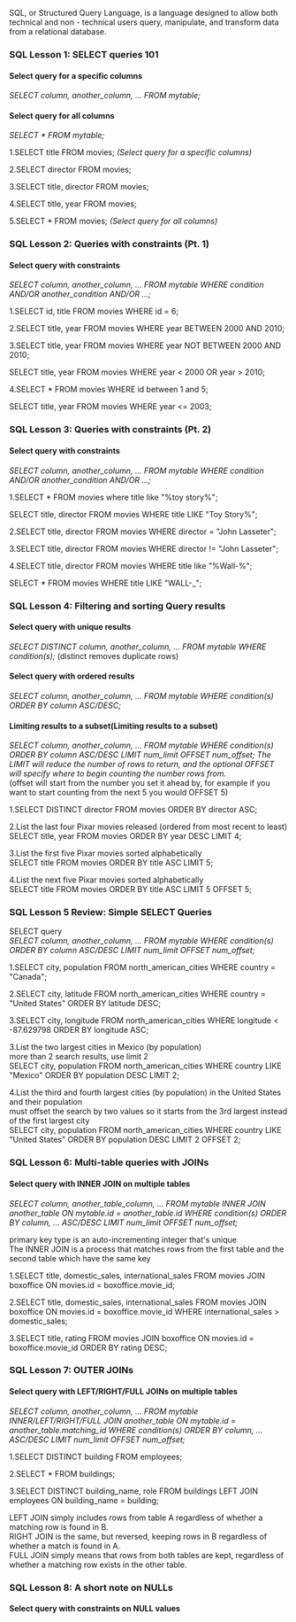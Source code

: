 SQL, or Structured Query Language, is a language designed to allow both technical and non - technical users query, manipulate, and transform data from a relational database.

### SQL Lesson 1: SELECT queries 101 ###
#### Select query for a specific columns ####
*SELECT column, another_column, …
FROM mytable;*

#### Select query for all columns ####
*SELECT * 
FROM mytable;*

1.SELECT title FROM movies; *(Select query for a specific columns)*

2.SELECT director FROM movies;

3.SELECT title, director FROM movies;

4.SELECT title, year FROM movies;

5.SELECT * FROM movies; *(Select query for all columns)*


### SQL Lesson 2: Queries with constraints (Pt. 1) ###
#### Select query with constraints ####
*SELECT column, another_column, …
FROM mytable
WHERE condition
    AND/OR another_condition
    AND/OR …;*

1.SELECT id, title FROM movies 
WHERE id = 6;

2.SELECT title, year FROM movies
WHERE year BETWEEN 2000 AND 2010;

3.SELECT title, year FROM movies
WHERE year NOT BETWEEN 2000 AND 2010;

SELECT title, year FROM movies
WHERE year < 2000 OR year > 2010;

4.SELECT * FROM movies
WHERE id between 1 and 5;

SELECT title, year FROM movies
WHERE year <= 2003;

### SQL Lesson 3: Queries with constraints (Pt. 2) ###
#### Select query with constraints ####
*SELECT column, another_column, …
FROM mytable
WHERE condition
    AND/OR another_condition
    AND/OR …;*

1.SELECT * FROM movies where title like "%toy story%";

SELECT title, director FROM movies 
WHERE title LIKE "Toy Story%";

2.SELECT title, director FROM movies 
WHERE director = "John Lasseter";

3.SELECT title, director FROM movies 
WHERE director != "John Lasseter";

4.SELECT title, director FROM movies 
WHERE title like "%Wall-%";

SELECT * FROM movies 
WHERE title LIKE "WALL-_";

### SQL Lesson 4: Filtering and sorting Query results ###
#### Select query with unique results ####

*SELECT DISTINCT column, another_column, …
FROM mytable
WHERE condition(s);*
(distinct removes duplicate rows)

#### Select query with ordered results ####
*SELECT column, another_column, …
FROM mytable
WHERE condition(s)
ORDER BY column ASC/DESC;*

#### Limiting results to a subset(Limiting results to a subset) ####
*SELECT column, another_column, …
FROM mytable
WHERE condition(s)
ORDER BY column ASC/DESC
LIMIT num_limit OFFSET num_offset;*
*The LIMIT will reduce the number of rows to return, and the optional OFFSET will specify where to begin counting the number rows from.*  
(offset will start from the number you set it ahead by, for example if you want to start counting from the next 5 you would OFFSET 5)

1.SELECT DISTINCT director FROM movies
ORDER BY director ASC;

2.List the last four Pixar movies released (ordered from most recent to least)  
SELECT title, year FROM movies
ORDER BY year DESC
LIMIT 4;

3.List the first five Pixar movies sorted alphabetically  
SELECT title FROM movies
ORDER BY title ASC
LIMIT 5;

4.List the next five Pixar movies sorted alphabetically  
SELECT title FROM movies
ORDER BY title ASC
LIMIT 5 OFFSET 5;

### SQL Lesson 5 Review: Simple SELECT Queries ###
SELECT query  
*SELECT column, another_column, …
FROM mytable
WHERE condition(s)
ORDER BY column ASC/DESC
LIMIT num_limit OFFSET num_offset;*

1.SELECT city, population FROM north_american_cities
WHERE country = "Canada";

2.SELECT city, latitude FROM north_american_cities
WHERE country = "United States"
ORDER BY latitude DESC;

3.SELECT city, longitude FROM north_american_cities
WHERE longitude < -87.629798
ORDER BY longitude ASC;

3.List the two largest cities in Mexico (by population)  
more than 2 search results, use limit 2  
SELECT city, population FROM north_american_cities
WHERE country LIKE "Mexico"
ORDER BY population DESC
LIMIT 2;

4.List the third and fourth largest cities (by population) in the United States and their population  
must offset the search by two values so it starts from the 3rd largest instead of the first largest city  
SELECT city, population FROM north_american_cities
WHERE country LIKE "United States"
ORDER BY population DESC
LIMIT 2 OFFSET 2;

### SQL Lesson 6: Multi-table queries with JOINs ###
#### Select query with INNER JOIN on multiple tables ####
*SELECT column, another_table_column, …
FROM mytable
INNER JOIN another_table 
    ON mytable.id = another_table.id
WHERE condition(s)
ORDER BY column, … ASC/DESC
LIMIT num_limit OFFSET num_offset;*

primary key type is an auto-incrementing integer that's unique  
The INNER JOIN is a process that matches rows from the first table and the second table which have the same key

1.SELECT title, domestic_sales, international_sales 
FROM movies
  JOIN boxoffice
    ON movies.id = boxoffice.movie_id;

2.SELECT title, domestic_sales, international_sales
FROM movies
  JOIN boxoffice
    ON movies.id = boxoffice.movie_id
WHERE international_sales > domestic_sales;

3.SELECT title, rating
FROM movies
  JOIN boxoffice
    ON movies.id = boxoffice.movie_id
ORDER BY rating DESC;

### SQL Lesson 7: OUTER JOINs ###
#### Select query with LEFT/RIGHT/FULL JOINs on multiple tables ####
*SELECT column, another_column, …
FROM mytable
INNER/LEFT/RIGHT/FULL JOIN another_table 
    ON mytable.id = another_table.matching_id
WHERE condition(s)
ORDER BY column, … ASC/DESC
LIMIT num_limit OFFSET num_offset;*

1.SELECT DISTINCT building FROM employees;

2.SELECT * FROM buildings;

3.SELECT DISTINCT building_name, role 
FROM buildings 
  LEFT JOIN employees
    ON building_name = building;

LEFT JOIN simply includes rows from table A regardless of whether a matching row is found in B.  
RIGHT JOIN is the same, but reversed, keeping rows in B regardless of whether a match is found in A.  
FULL JOIN simply means that rows from both tables are kept, regardless of whether a matching row exists in the other table.  

### SQL Lesson 8: A short note on NULLs ###
#### Select query with constraints on NULL values ####